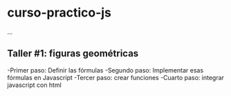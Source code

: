 # curso-practico-js

...

## Taller #1: figuras geométricas
-Primer paso: Definir las fórmulas
-Segundo paso: Implementar esas fórmulas en Javascript
-Tercer paso: crear funciones
-Cuarto paso: integrar javascript con html